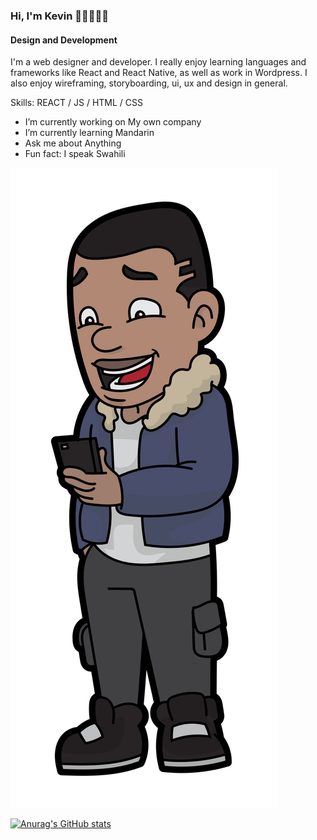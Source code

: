 ### Hi, I'm Kevin 👋🏾👨🏾‍💻
#### Design and Development 

I'm a web designer and developer. I really enjoy learning languages and frameworks like React and React Native, as well as work in Wordpress. I also enjoy wireframing, storyboarding, ui, ux and design in general. 

Skills: REACT / JS / HTML / CSS

- I’m currently working on My own company 
- I’m currently learning Mandarin 
- Ask me about Anything  
- Fun fact: I speak Swahili 

<img src="kb.svg">

[![Anurag's GitHub stats](https://github-readme-stats.vercel.app/api?username=kevinbanza)](https://github.com/anuraghazra/github-readme-stats)
